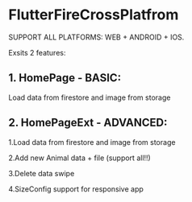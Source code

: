 # FlutterFireCrossPlatfrom

SUPPORT ALL PLATFORMS: WEB + ANDROID + IOS.

Exsits 2 features:

## 1. HomePage - BASIC:
Load data from firestore and image from storage

## 2. HomePageExt - ADVANCED:

1.Load data from firestore and image from storage

2.Add new Animal data + file (support all!!)

3.Delete data swipe

4.SizeConfig support for responsive app

